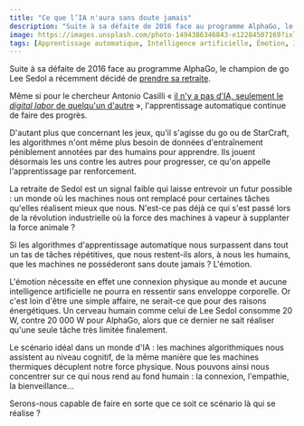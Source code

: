```yaml
---
title: "Ce que l’IA n'aura sans doute jamais"
description: "Suite à sa défaite de 2016 face au programme AlphaGo, le champion de go Lee Sedol a récemment décidé de prendre sa retraite."
image: https://images.unsplash.com/photo-1494386346843-e12284507169?ixlib=rb-1.2.1&ixid=eyJhcHBfaWQiOjEyMDd9&auto=format&fit=crop&w=1200&q=80
tags: [Apprentissage automatique, Intelligence artificielle, Émotion, Jeu, Prospective, Industriel]
---
```


Suite à sa défaite de 2016 face au programme AlphaGo, le champion de go Lee Sedol a récemment décidé de [prendre sa retraite](https://usbeketrica.com/article/incapable-de-vaincre-l-ia-de-google-un-champion-du-jeu-de-go-prend-sa-retraite).

Même si pour le chercheur Antonio Casilli « [il n'y a pas d'IA, seulement le *digital labor* de quelqu'un d'autre](https://twitter.com/AntonioCasilli/status/839402563384541185?s=20) », l'apprentissage automatique continue de faire des progrès.

D'autant plus que concernant les jeux, qu'il s'agisse du go ou de StarCraft, les algorithmes n'ont même plus besoin de données d'entraînement péniblement annotées par des humains pour apprendre. Ils jouent désormais les uns contre les autres pour progresser, ce qu'on appelle l'apprentissage par renforcement.

La retraite de Sedol est un signal faible qui laisse entrevoir un futur possible : un monde où les machines nous ont remplacé pour certaines tâches qu'elles réalisent mieux que nous. N'est-ce pas déjà ce qui s'est passé lors de la révolution industrielle où la force des machines à vapeur à supplanter la force animale ?

Si les algorithmes d'apprentissage automatique nous surpassent dans tout un tas de tâches répétitives, que nous restent-ils alors, à nous les humains, que les machines ne posséderont sans doute jamais ? L'émotion.

L'émotion nécessite en effet une connexion physique au monde et aucune intelligence artificielle ne pourra en ressentir sans enveloppe corporelle. Or c'est loin d'être une simple affaire, ne serait-ce que pour des raisons énergétiques. Un cerveau humain comme celui de Lee Sedol consomme 20 W, contre 20 000 W pour AlphaGo, alors que ce dernier ne sait réaliser qu'une seule tâche très limitée finalement.

Le scénario idéal dans un monde d'IA : les machines algorithmiques nous assistent au niveau cognitif, de la même manière que les machines thermiques décuplent notre force physique. Nous pouvons ainsi nous concentrer sur ce qui nous rend au fond humain : la connexion, l'empathie, la bienveillance...

Serons-nous capable de faire en sorte que ce soit ce scénario là qui se réalise ?
